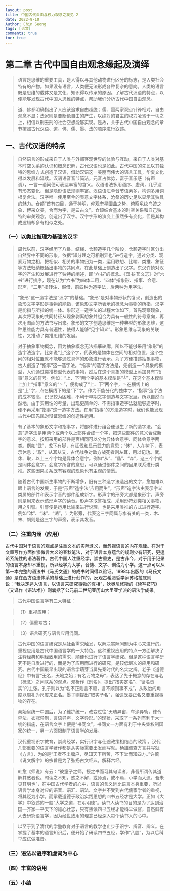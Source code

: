 ```yaml
---
layout: post
title: 中国古代自由与权力观念之我见-2
date: 2022-9-10
Author: Chin Seong
tags: [论文]
comments: true
toc: true
---
```


# 第二章 古代中国自由观念缘起及演绎

> 语言是思维的重要工具，是人得以与其他动物进行区分的标志，是人类社会特有的产物。如果没有语言，人类便无法形成各种复杂的意向。人类的语言既是思维的载体又是文化、知识得以传承的原因。了解古代汉语的特点，以便能够发现古代中国人思维的特点，帮助我们分析古代中国自由观念。

> 道、佛都明确指出了人应该追求自由超脱；儒、墨两家观点针锋相对，自由观念不显；法家则是要断绝自由的产生，以绝对的君主的权力凌驾于一切之上，相信以刑去刑的社会空想能够实现。是故，关于古代中国自由观念的章节按照古代汉语、道、佛、儒、墨、法的顺序进行叙述。

<!-- more -->



## 一、古代汉语的特点

> 自然语言的形成来自于人类与外部客观世界的体验与互动，来自于人类对基本时空关系的认识和概念识解，古代汉语也是如此。古代中国的先民以其独特的思维方式创造了汉语，借助汉语这一美丽而伟大的语言工具，华夏文化得以发展和延续。汉语语音音节简洁，元音占优势，富于音乐感（有声调），一言一语间便可表达丰富的含义。汉语语法多用语序、虚词，几乎没有形态变化，但是隐形语法规则丰富。汉语语汇单音节语素多，构词多用词根复合法。汉字唯一使用至今的表意文字体系，沧桑的历史足以显示其独具的魅力。仓颉“首有四目，通于神明，仰观奎星圜曲之势，俯察龟纹鸟迹之象，博采众美，合而为字，是曰古文”。仓颉结合基本的时空关系和自己独特的审美观念，创造出了汉字。汉字字形的演变上虽然多有变化，但是其构成逻辑却多有相似之处。

### （一）以类比推理为基础的汉字

> 周代以前，汉字经历了八卦、结绳、仓颉造字几个阶段，仓颉造字时区分出自然界中不同的形象，依据“知分理之可相别异也”进行造字。通过分类、观察万物之相，把相似、相关的事物归为一类，运用联想、比喻、类推、象征等方法归纳概括出事物的共同点，在此基础上创造出了汉字。东汉许慎对汉字的产生和发展进行了独特的阐述，即“六书”的概念。《汉书·艺文志》对“六书”进行排序，现在认为“六书”为四体二用，“四体”指象形、指事、会意、形声，“二用”指转注、假借，前四种为造字法，后两种为用字法。

> “象形”这一造字法是“汉字”的基础。“象形”是对事物形状的复现，创造出的象形文字字形是事物的能指，该象形文字所表示的概念为事物的所指，汉字是能指与所指的统一体。象形这一造字法的过程大体如下，首先观察现象，其次将现象的共同特征从现象剥离想象并组合为具有一般性的符号意向，再次用图画的方法书写出来。象形的文字创造思维是一种典型的形象思维，这种思维能力具有普遍性，使得人能够“见字知义”。形象思维与现象的关联性，又推动了类推思维的发展。

> 对于抽象事物概念，因为抽象概念无法描摹轮廓，所以不能够采用“象形”的造字法造字。比如说“上”这个字，代表的是物体在空间的相对位置，这个空间的相对位置就不能够通过具体的形象进行表示。为了方便描述抽象事物，古人创造了“指事”这一造字法。“指事”的造字方法是，先创造一个具象的模型，人们通过类推模型代表的事物，然后在这个具象的模型上添加具有“指事”意义的符号。例如：“上、下”两个字的基本模型是“┴”，在这个基本模型上加上“指事”意义的“丶”，便构成了“上、下”两个字，丶在横线上的是“上”字，点在横线下的是“下”字。作为不能分化的独体字，“指事”造字法的成本较高，识记较为困难，不利于早期文字创造与文字发展。所以自然而然地，由于实用性的考量，出现更简单的、不需指事造字法就能够造字时，便不再采用“指事”这一造字方法。在用“指事”的方法造字时，我们也能发现古代中国先民对辩证思维的创造性运用。

> 有了基本的象形文字和指事字，将部件进行组合便诞生了新的造字法。“会意”造字法是用两个或两个以上部件合成一个字，把这些部件的意义合成新字的意义。按照采用的部件是否相同可以分为异体会意字、同体会意字两类。例如“武”，戈下有脚，有征伐和显示武力的意思；“休”，人在树下，表示休息；“取”，从耳从又，古代战争对敌方战死者割左耳，用以记功。武、休、取，以上三个字均是异体会意字。例如“从”、“晶”、“森”，这三个字就是同体会意字。会意字所含的意思，可以通过部件之间的因果联系进行类推。这些因果关系既有客观的现象也有主观的情愿。

> 随着古代中国新生事物的不断增多，旧有三种造字法造出的文字，愈加难以跟上语言的发展，于是“形声”造字法“应用而生”。“形声”造字法由表示字义类属的部件和表示字音的部件组成新字。形声字的形旁大都是象形字，声旁则是用来表示该形声字的读音。形声字取譬相成，采用形符划类相关事物，用之引譬。引譬便是运用比喻来进行说理，也是采用类推的方式进行造字。例如“沐”、“沫”、“湖”，氵为形旁，代表这三字同属与水有关的一类，木、末、胡则是这三字的声旁，表示其发音。

### （二）注重内涵（应用）
古代中国对于语言的观点是注重文本的实际含义，而忽视语言的内在规律。在对于文章写作方面推崇微言大义的春秋笔法，对于语言本身蕴含的规则少有研究，更遑论系统性的语法著作。古代中国人注重经学，崇古重史，是古非今，对于用于记录的语言本身却不重视，所以经学为大学，音韵、文字、训诂为小学。这一点可以从第一本完整的语法书《马氏文通》的成书时间得以验证。1898年出版的《马氏文通》是在西方语法体系的基础上进行创作的，反观古希腊哲学家苏格拉底则说：“我决定遁入语言，以语言来研究事物的真相”，狄奥尼修斯的《读写技巧》（又译作《语法术》）则囊括了公元前二世纪亚历山大里亚学派的语法学成果。

> 古代中国语言学有三大特征：

> （1）重视应用；

> （2）偏重考古；

> （3）语言研究与语言应用混同。

> 古代中国的语言研究是从社会需求触发，以解决实际问题为中心来进行的。重视应用是古代中国语言学的一大特色。这种重视应用的特点一方面解决了注释经典和明经致用的需求，顺便也进行了语言学研究。但是这种语言学研究不是自发进行的，而是为了应用而进行的研究，是较低层次的应用和研究。古代中国最早出现的语言学萌芽当属先秦时代的名实之辨。老子《道德经》中有言“无名，天地之始；有名万物之母”，表达了先于概念的存在与名（概念）之间联系的观点。邓析作《刑名》，提出“按实定名”、“循名责实”的主张。孔子则以为“名不正则言不顺，言不顺则事不成”，从政治的角度以周礼为尺度来正名。墨子则提出“取实予名”，强调既要正名又要重视事物的存在。

> 秦始皇统一中国后，为了维护统一，改变过往“天畴异亩，车涂异轨，律令异法，衣冠异制，言语异声，文字异形。”的现状，采取了一系列有利于大一统的措施，在语言文字上便是“书同文”。书同文一方面有利于中央集权制国家的统一，另一方面限制了语言学的发展。

> 汉代重视识字教育，崇尚经学，实行识字与仕途政策相结合的政策 。汉代几部重要的语言学著作都是从实际需要出发而写就。杨雄调查方言并写就《方言》，为的是“王者不出牖户，尽知天下所苦，不下堂而知四方。”许慎《说文解字》的宗旨是为了弘扬古文经典，解释六经。

> 韩愈《师说》有云：“彼童子之师，授之书而习其句读者，非吾所谓传其道解其惑者也。句读之不知，惑之不解，或师焉，或不焉，小学而大遗，吾未见其明也”，在中国古代学者的心中，语言的含义远比语言本身重要，所以语言学本身对应的语音、语汇、语法、文字并不受到古代儒家学者的重视，将其贬为小学。而承载道德于政治实践思想的四书五经才是大学。正如《大学》中叙述的一般“大学之道，在明明德”。读书人读书的目的是为了达到治国—齐家—平天下的雄心壮志，只有熟读四书五经才能科举做官，自然鲜有人去研究语言学，因为经世致用的理念已经深入每个读书人的心中。

> 以至于到了清代的学塾教育对于语言的教学也止步于识字、辨音、辨义。在掌握了基本的语言知识后，便开始了研读四书五经，学作“八股”，为以后科举应试做准备。

### （三）语法以语序和虚词为中心

### （四）丰富的语用

### （五）小结

